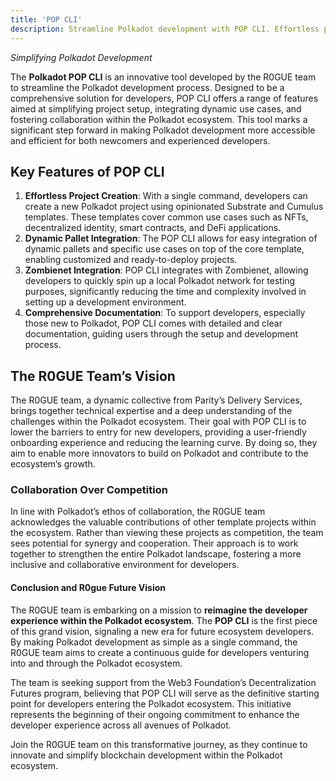 ```yaml
---
title: 'POP CLI'
description: Streamline Polkadot development with POP CLI. Effortless project setup, dynamic pallet integration, and comprehensive documentation.
---
```


*Simplifying Polkadot Development*

The **Polkadot POP CLI** is an innovative tool developed by the R0GUE team to streamline the Polkadot development process. Designed to be a comprehensive solution for developers, POP CLI offers a range of features aimed at simplifying project setup, integrating dynamic use cases, and fostering collaboration within the Polkadot ecosystem. This tool marks a significant step forward in making Polkadot development more accessible and efficient for both newcomers and experienced developers.

## Key Features of POP CLI
1. **Effortless Project Creation**: With a single command, developers can create a new Polkadot project using opinionated Substrate and Cumulus templates. These templates cover common use cases such as NFTs, decentralized identity, smart contracts, and DeFi applications.
2. **Dynamic Pallet Integration**: The POP CLI allows for easy integration of dynamic pallets and specific use cases on top of the core template, enabling customized and ready-to-deploy projects.
3. **Zombienet Integration**: POP CLI integrates with Zombienet, allowing developers to quickly spin up a local Polkadot network for testing purposes, significantly reducing the time and complexity involved in setting up a development environment.
4. **Comprehensive Documentation**: To support developers, especially those new to Polkadot, POP CLI comes with detailed and clear documentation, guiding users through the setup and development process.

## The R0GUE Team’s Vision
The R0GUE team, a dynamic collective from Parity’s Delivery Services, brings together technical expertise and a deep understanding of the challenges within the Polkadot ecosystem. Their goal with POP CLI is to lower the barriers to entry for new developers, providing a user-friendly onboarding experience and reducing the learning curve. By doing so, they aim to enable more innovators to build on Polkadot and contribute to the ecosystem’s growth.

### Collaboration Over Competition
In line with Polkadot’s ethos of collaboration, the R0GUE team acknowledges the valuable contributions of other template projects within the ecosystem. Rather than viewing these projects as competition, the team sees potential for synergy and cooperation. Their approach is to work together to strengthen the entire Polkadot landscape, fostering a more inclusive and collaborative environment for developers.

#### Conclusion and R0gue Future Vision
The R0GUE team is embarking on a mission to **reimagine the developer experience within the Polkadot ecosystem**. The **POP CLI** is the first piece of this grand vision, signaling a new era for future ecosystem developers. By making Polkadot development as simple as a single command, the R0GUE team aims to create a continuous guide for developers venturing into and through the Polkadot ecosystem.

The team is seeking support from the Web3 Foundation’s Decentralization Futures program, believing that POP CLI will serve as the definitive starting point for developers entering the Polkadot ecosystem. This initiative represents the beginning of their ongoing commitment to enhance the developer experience across all avenues of Polkadot.

Join the R0GUE team on this transformative journey, as they continue to innovate and simplify blockchain development within the Polkadot ecosystem.
